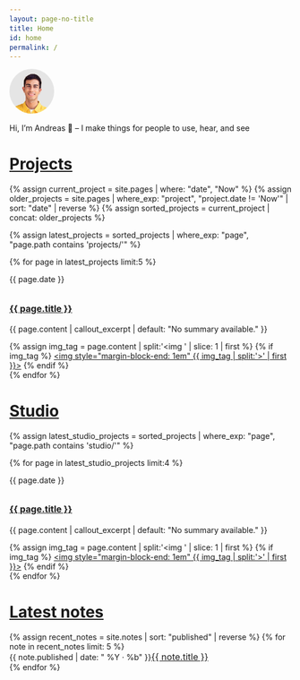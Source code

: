 ```yaml
---
layout: page-no-title
title: Home
id: home
permalink: /
---
```

<div class="pt">
  <flex class="align-center" style="flex-direction: row">
    <div class="label" style="">
      <a class ="element-link" href="/about" style="border-radius: 999px; height: auto; margin: 0;">
        <img class ="rotate-once" src="assets/headshot-greybackground.png" style="border-radius: 999px; max-height: clamp(64px, 12vw, 5rem); margin: 0;">
      </a>
    </div>
    <div class="callout" style="width: 100%; margin-bottom: 1rem">
      <p>
       Hi, I’m Andreas 👋 – I make things for people to use, hear, and see
      </p>
    </div>
  </flex>
</div>

<h1 class=""><a href="/projects" class="nav-link hover">Projects</a></h1>
<div>
  {% assign current_project = site.pages | where: "date", "Now" %}
  {% assign older_projects = site.pages | where_exp: "project", "project.date != 'Now'" | sort: "date" | reverse %}
  {% assign sorted_projects = current_project | concat: older_projects %}
  
  {% assign latest_projects = sorted_projects | where_exp: "page", "page.path contains 'projects/'" %}

  {% for page in latest_projects limit:5 %}
    <div class="pt pb">
      <flex class="align-baseline stack-mobile">
        <div class="label muted">
          <p>{{ page.date }}</p>
        </div>
        <div class="">
          <h2 style =""><a class="nav-link hover inline" href="{{ site.baseurl }}{{ page.url }}" style="font-size: 1rem">{{ page.title }}</a></h2>
          <p style="margin-top: 0rem;" class="subtext">
            {{ page.content | callout_excerpt | default: "No summary available." }}
          </p>
          {% assign img_tag = page.content | split:'<img ' | slice: 1 | first %}
            {% if img_tag %}
              <a href="{{ site.baseurl }}{{ page.url }}" class="element-link hover"><img style="margin-block-end: 1em" {{ img_tag | split:'>' | first }}></a>
            {% endif %}
        </div>
      </flex>
    </div>
  {% endfor %}
</div>

<h1 class="pt"><a href="/studio" class="nav-link hover text">Studio</a></h1>
<div>
  {% assign latest_studio_projects = sorted_projects | where_exp: "page", "page.path contains 'studio/'" %}

  {% for page in latest_studio_projects limit:4 %}
    <div class="pt pb">
      <flex class="align-baseline stack-mobile">
        <div class="label muted">
          <p>{{ page.date }}</p>
        </div>
        <div class="">
          <h2 style =""><a class="nav-link hover inline" href="{{ site.baseurl }}{{ page.url }}" style="font-size: 1rem">{{ page.title }}</a></h2>
          <p style="margin-top: 0rem" class="subtext">
            {{ page.content | callout_excerpt | default: "No summary available." }}
          </p>
          {% assign img_tag = page.content | split:'<img ' | slice: 1 | first %}
            {% if img_tag %}
              <a href="{{ site.baseurl }}{{ page.url }}" class="element-link hover"><img style="margin-block-end: 1em" {{ img_tag | split:'>' | first }}></a>
            {% endif %}
        </div>
      </flex>
    </div>
  {% endfor %}
</div>


<h1 class="pt"><a href="/notes" class="nav-link hover text">Latest notes</a></h1>
<div class="pb">
  <ul style="list-style-type: none; padding-left: 0em; margin-bottom: 1.5em">
    {% assign recent_notes = site.notes | sort: "published" | reverse %}
    {% for note in recent_notes limit: 5 %}
      <li>
        <span style="display: inline-block" class ="label muted">{{ note.published | date: " %Y · %b" }}</span><a class="nav-link hover" style="font-size: 1rem" href="{{ site.baseurl }}{{ note.url }}">{{ note.title }}</a>
      </li>
    {% endfor %}
  </ul>
</div>

